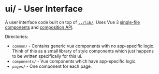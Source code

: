 # ui/ - User Interface

A user interface code built on top of [`../lib/`](../lib/).
Uses Vue 3 [single-file components](https://vuejs.org/guide/scaling-up/sfc.html)
and [composition API](https://vuejs.org/api/composition-api-setup.html).

Directories:
* `common/` - Contains generic vue components with no app-specific logic. Think
        of this as a small library of style components which just happens to be
        written specifically for this ui.
* `components/` - Vue components which have app-specific logic.
* `pages/` - One component for each page.